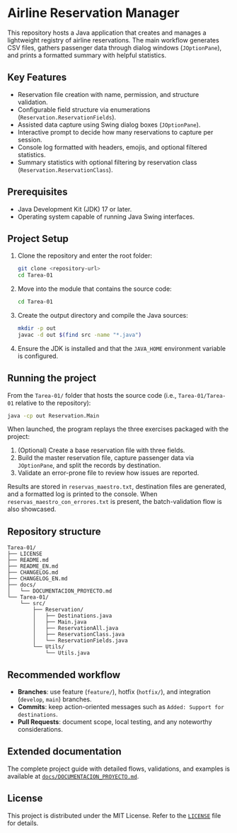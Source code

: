 # Airline Reservation Manager

This repository hosts a Java application that creates and manages a lightweight registry of airline reservations. The main workflow generates CSV files, gathers passenger data through dialog windows (`JOptionPane`), and prints a formatted summary with helpful statistics.

## Key Features

- Reservation file creation with name, permission, and structure validation.
- Configurable field structure via enumerations (`Reservation.ReservationFields`).
- Assisted data capture using Swing dialog boxes (`JOptionPane`).
- Interactive prompt to decide how many reservations to capture per session.
- Console log formatted with headers, emojis, and optional filtered statistics.
- Summary statistics with optional filtering by reservation class (`Reservation.ReservationClass`).

## Prerequisites

- Java Development Kit (JDK) 17 or later.
- Operating system capable of running Java Swing interfaces.

## Project Setup

1. Clone the repository and enter the root folder:
   ```bash
   git clone <repository-url>
   cd Tarea-01
   ```
2. Move into the module that contains the source code:
   ```bash
   cd Tarea-01
   ```
3. Create the output directory and compile the Java sources:
   ```bash
   mkdir -p out
   javac -d out $(find src -name "*.java")
   ```
4. Ensure the JDK is installed and that the `JAVA_HOME` environment variable is configured.

## Running the project

From the `Tarea-01/` folder that hosts the source code (i.e., `Tarea-01/Tarea-01` relative to the repository):

```bash
java -cp out Reservation.Main
```

When launched, the program replays the three exercises packaged with the project:

1. (Optional) Create a base reservation file with three fields.
2. Build the master reservation file, capture passenger data via `JOptionPane`, and split the records by destination.
3. Validate an error-prone file to review how issues are reported.

Results are stored in `reservas_maestro.txt`, destination files are generated, and a formatted log is printed to the console. When `reservas_maestro_con_errores.txt` is present, the batch-validation flow is also showcased.

## Repository structure

```text
Tarea-01/
├── LICENSE
├── README.md
├── README_EN.md
├── CHANGELOG.md
├── CHANGELOG_EN.md
├── docs/
│   └── DOCUMENTACION_PROYECTO.md
└── Tarea-01/
    └── src/
        ├── Reservation/
        │   ├── Destinations.java
        │   ├── Main.java
        │   ├── ReservationAll.java
        │   ├── ReservationClass.java
        │   └── ReservationFields.java
        └── Utils/
            └── Utils.java
```

## Recommended workflow

- **Branches**: use feature (`feature/`), hotfix (`hotfix/`), and integration (`develop`, `main`) branches.
- **Commits**: keep action-oriented messages such as `Added: Support for destinations`.
- **Pull Requests**: document scope, local testing, and any noteworthy considerations.

## Extended documentation

The complete project guide with detailed flows, validations, and examples is available at [`docs/DOCUMENTACION_PROYECTO.md`](docs/DOCUMENTACION_PROYECTO.md).

## License

This project is distributed under the MIT License. Refer to the [`LICENSE`](LICENSE) file for details.
